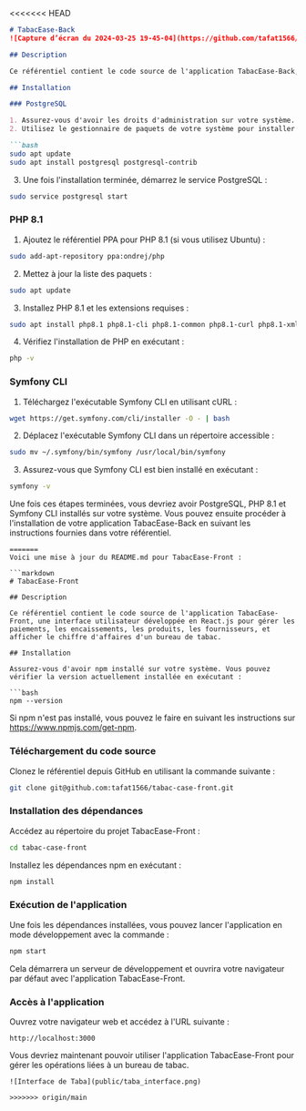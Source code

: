 <<<<<<< HEAD
```markdown
# TabacEase-Back
![Capture d’écran du 2024-03-25 19-45-04](https://github.com/tafat1566/tabac-case-front/assets/62217294/0c637d10-7616-4401-ab02-f0f2e8365615)

## Description

Ce référentiel contient le code source de l'application TabacEase-Back, une API développée en Symfony pour gérer les paiements, les encaissements, les produits, les fournisseurs, et calculer le chiffre d'affaires d'un bureau de tabac.

## Installation

### PostgreSQL

1. Assurez-vous d'avoir les droits d'administration sur votre système.
2. Utilisez le gestionnaire de paquets de votre système pour installer PostgreSQL. Par exemple, sur Ubuntu, vous pouvez exécuter :

```bash
sudo apt update
sudo apt install postgresql postgresql-contrib
```

3. Une fois l'installation terminée, démarrez le service PostgreSQL :

```bash
sudo service postgresql start
```

### PHP 8.1

1. Ajoutez le référentiel PPA pour PHP 8.1 (si vous utilisez Ubuntu) :

```bash
sudo add-apt-repository ppa:ondrej/php
```

2. Mettez à jour la liste des paquets :

```bash
sudo apt update
```

3. Installez PHP 8.1 et les extensions requises :

```bash
sudo apt install php8.1 php8.1-cli php8.1-common php8.1-curl php8.1-xml php8.1-mbstring php8.1-pgsql
```

4. Vérifiez l'installation de PHP en exécutant :

```bash
php -v
```

### Symfony CLI

1. Téléchargez l'exécutable Symfony CLI en utilisant cURL :

```bash
wget https://get.symfony.com/cli/installer -O - | bash
```

2. Déplacez l'exécutable Symfony CLI dans un répertoire accessible :

```bash
sudo mv ~/.symfony/bin/symfony /usr/local/bin/symfony
```

3. Assurez-vous que Symfony CLI est bien installé en exécutant :

```bash
symfony -v
```

Une fois ces étapes terminées, vous devriez avoir PostgreSQL, PHP 8.1 et Symfony CLI installés sur votre système. Vous pouvez ensuite procéder à l'installation de votre application TabacEase-Back en suivant les instructions fournies dans votre référentiel.
```
=======
Voici une mise à jour du README.md pour TabacEase-Front :

```markdown
# TabacEase-Front

## Description

Ce référentiel contient le code source de l'application TabacEase-Front, une interface utilisateur développée en React.js pour gérer les paiements, les encaissements, les produits, les fournisseurs, et afficher le chiffre d'affaires d'un bureau de tabac.

## Installation

Assurez-vous d'avoir npm installé sur votre système. Vous pouvez vérifier la version actuellement installée en exécutant :

```bash
npm --version
```

Si npm n'est pas installé, vous pouvez le faire en suivant les instructions sur https://www.npmjs.com/get-npm.

### Téléchargement du code source

Clonez le référentiel depuis GitHub en utilisant la commande suivante :

```bash
git clone git@github.com:tafat1566/tabac-case-front.git
```

### Installation des dépendances

Accédez au répertoire du projet TabacEase-Front :

```bash
cd tabac-case-front
```

Installez les dépendances npm en exécutant :

```bash
npm install
```

### Exécution de l'application

Une fois les dépendances installées, vous pouvez lancer l'application en mode développement avec la commande :

```bash
npm start
```

Cela démarrera un serveur de développement et ouvrira votre navigateur par défaut avec l'application TabacEase-Front.

### Accès à l'application

Ouvrez votre navigateur web et accédez à l'URL suivante :

```
http://localhost:3000
```

Vous devriez maintenant pouvoir utiliser l'application TabacEase-Front pour gérer les opérations liées à un bureau de tabac.
``` 
![Interface de Taba](public/taba_interface.png)

>>>>>>> origin/main
